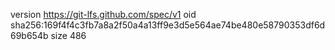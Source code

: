 version https://git-lfs.github.com/spec/v1
oid sha256:169f4f4c3fb7a8a2f50a4a13ff9e3d5e564ae74be480e58790353df6d69b654b
size 486
